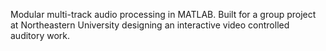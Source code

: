 Modular multi-track audio processing in MATLAB.
Built for a group project at Northeastern University designing an interactive video controlled
auditory work.
